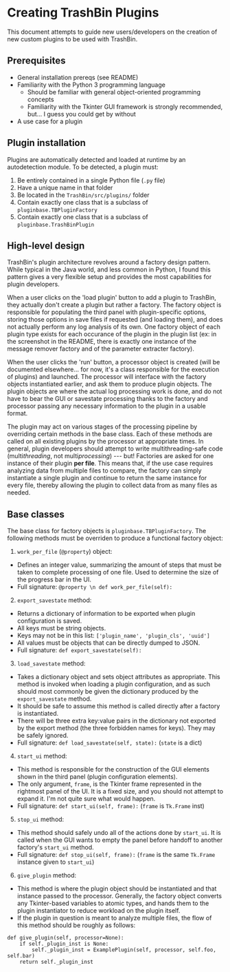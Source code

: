 # Creating TrashBin Plugins

This document attempts to guide new users/developers on the creation of new
custom plugins to be used with TrashBin.

## Prerequisites

* General installation prereqs (see README)
* Familiarity with the Python 3 programming language
  * Should be familiar with general object-oriented programming concepts
  * Familiarity with the Tkinter GUI framework is strongly recommended, but...
    I guess you could get by without
* A use case for a plugin

## Plugin installation

Plugins are automatically detected and loaded at runtime by an autodetection
module.  To be detected, a plugin must:

1. Be entirely contained in a single Python file (`.py` file)
2. Have a unique name in that folder
3. Be located in the `TrashBin/src/plugins/` folder
4. Contain exactly one class that is a subclass of `pluginbase.TBPluginFactory`
5. Contain exactly one class that is a subclass of `pluginbase.TrashBinPlugin`

## High-level design

TrashBin's plugin architecture revolves around a factory design pattern.  While
typical in the Java world, and less common in Python, I found this pattern
gives a very flexible setup and provides the most capabilities for plugin
developers.

When a user clicks on the 'load plugin' button to add a plugin to TrashBin,
they actually don't create a plugin but rather a factory.  The factory object
is responsible for populating the third panel with plugin-specific options,
storing those options in save files if requested (and loading them), and does
not actually perform any log analysis of its own.  One factory object of each
plugin type exists for each occurance of the plugin in the plugin list (ex: in
the screenshot in the README, there is exactly one instance of the message
remover factory and of the parameter extracter factory).

When the user clicks the 'run' button, a processor object is created (will be
documented elsewhere... for now, it's a class responsible for the execution of
plugins) and launched.  The processor will interface with the factory objects
instantiated earlier, and ask them to produce plugin objects.  The plugin
objects are where the actual log processing work is done, and do not have to
bear the GUI or savestate processing thanks to the factory and processor passing
any necessary information to the plugin in a usable format.

The plugin may act on various stages of the processing pipeline by overriding
certain methods in the base class.  Each of these methods are called on all
existing plugins by the processor at appropriate times.  In general, plugin
developers should attempt to write multithreading-safe code (multi*threading*,
not multi*processing*) --- but!  Factories are asked for one instance of their
plugin **per file**.  This means that, if the use case requires analyzing data
from multiple files to compare, the factory can simply instantiate a single
plugin and continue to return the same instance for every file, thereby allowing
the plugin to collect data from as many files as needed.

## Base classes

The base class for factory objects is `pluginbase.TBPluginFactory`.  The
following methods must be overriden to produce a functional factory object:

1. `work_per_file` (`@property`) object:
  * Defines an integer value, summarizing the amount of steps that must be taken
    to complete processing of one file.  Used to determine the size of the
	progress bar in the UI.
  * Full signature: `@property \n def work_per_file(self):`
2. `export_savestate` method:
  * Returns a dictionary of information to be exported when plugin configuration
    is saved.
  * All keys must be string objects.
  * Keys may not be in this list: `['plugin_name', 'plugin_cls', 'uuid']`
  * All values must be objects that can be directly dumped to JSON.
  * Full signature: `def export_savestate(self):`
3. `load_savestate` method:
  * Takes a dictionary object and sets object attributes as appropriate.  This
    method is invoked when loading a plugin configuration, and as such should
	most commonly be given the dictionary produced by the `export_savestate`
	method.
  * It should be safe to assume this method is called directly after a factory
    is instantiated.
  * There will be three extra key:value pairs in the dictionary not exported by
    the export method (the three forbidden names for keys).  They may be safely
	ignored.
  * Full signature: `def load_savestate(self, state):`  (`state` is a dict)
4. `start_ui` method:
  * This method is responsible for the construction of the GUI elements shown
    in the third panel (plugin configuration elements).
  * The only argument, `frame`, is the Tkinter frame represented in the
    rightmost panel of the UI.  It is a fixed size, and you should not attempt
	to expand it.  I'm not quite sure what would happen.
  * Full signature: `def start_ui(self, frame):` (`frame` is `Tk.Frame` inst)
5. `stop_ui` method:
  * This method should safely undo all of the actions done by `start_ui`.  It is
    called when the GUI wants to empty the panel before handoff to another
	factory's `start_ui` method.
  * Full signature: `def stop_ui(self, frame):` (`frame` is the same `Tk.Frame`
    instance given to `start_ui`)
6. `give_plugin` method:
  * This method is where the plugin object should be instantiated and that
    instance passed to the processor.  Generally, the factory object converts
	any Tkinter-based variables to atomic types, and hands them to the plugin
	instantiator to reduce workload on the plugin itself.
  * If the plugin in question is meant to analyze multiple files, the flow
    of this method should be roughly as follows:
```
def give_plugin(self, processor=None):
    if self._plugin_inst is None:
		self._plugin_inst = ExamplePlugin(self, processor, self.foo, self.bar)
    return self._plugin_inst
```

